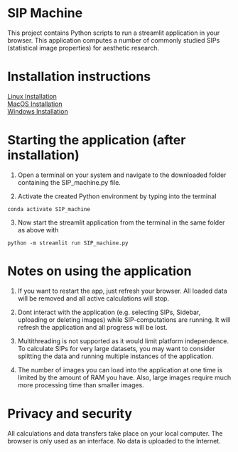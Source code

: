 # SIP Machine

This project contains Python scripts to run a streamlit application in your browser. This application computes a number of commonly studied SIPs (statistical image properties) for aesthetic research.

# Installation instructions

[Linux Installation](docs/InstallationInstructions_Linux.md) \
[MacOS Installation](docs/InstallationInstructions_MacOS.md)  \
[Windows Installation](docs/InstallationInstructions_Windows.md) 

# Starting the application (after installation)

1. Open a terminal on your system and navigate to the downloaded folder containing the SIP_machine.py file.

2. Activate the created Python environment by typing into the terminal
```shell
conda activate SIP_machine
```
3. Now start the streamlit application from the terminal in the same folder as above with

```shell
python -m streamlit run SIP_machine.py
 ```

# Notes on using the application

1. If you want to restart the app, just refresh your browser. All loaded data will be removed and all active calculations will stop.

2. Dont interact with the application (e.g. selecting SIPs, Sidebar, uploading or deleting images) while SIP-computations are running. It will refresh the application and all progress will be lost.

3. Multithreading is not supported as it would limit platform independence. To calculate SIPs for very large datasets, you may want to consider splitting the data and running multiple instances of the application.

4. The number of images you can load into the application at one time is limited by the amount of RAM you have. Also, large images require much more processing time than smaller images.

# Privacy and security
All calculations and data transfers take place on your local computer. The browser is only used as an interface. No data is uploaded to the Internet.
